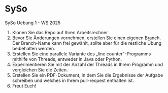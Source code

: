# SySo
SySo Uebung 1 - WS 2025

1. Klonen Sie das Repo auf Ihren Arbeitsrechner
2. Bevor Sie Änderungen vornehmen, erstellen Sie einen eigenen Branch. Der Branch-Name kann frei gewählt, sollte aber für die restliche Übung beibehalten werden.
2. Erstellen Sie eine parallele Variante des „line counter"-Programms mithilfe von Threads, entweder in Java oder Python. 
3. Experimentieren Sie mit der Anzahl der Threads in Ihrem Programm und vergleichen Sie die Zeiten. 
4. Erstellen Sie ein PDF-Dokument, in dem Sie die Ergebnisse der Aufgabe schreiben und welches in Ihrem pull-request enthalten ist. 
5. Freut Euch! 

